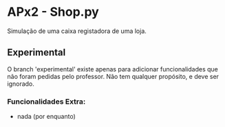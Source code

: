 # APx2 - Shop.py
Simulação de uma caixa registadora de uma loja.

## Experimental
O branch 'experimental'	existe apenas para adicionar funcionalidades que não foram pedidas pelo professor.
Não tem	qualquer propósito, e deve ser ignorado.

### **Funcionalidades Extra:**
- nada (por enquanto)
